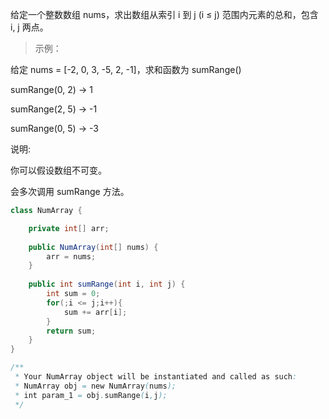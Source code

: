 给定一个整数数组  nums，求出数组从索引 i 到 j  (i ≤ j) 范围内元素的总和，包含 i,  j 两点。

>示例：

给定 nums = [-2, 0, 3, -5, 2, -1]，求和函数为 sumRange()

sumRange(0, 2) -> 1

sumRange(2, 5) -> -1

sumRange(0, 5) -> -3

说明:

你可以假设数组不可变。

会多次调用 sumRange 方法。

```java
class NumArray {

    private int[] arr;
    
    public NumArray(int[] nums) {
        arr = nums;
    }
    
    public int sumRange(int i, int j) {
        int sum = 0;
        for(;i <= j;i++){
            sum += arr[i];
        }
        return sum;
    }
}

/**
 * Your NumArray object will be instantiated and called as such:
 * NumArray obj = new NumArray(nums);
 * int param_1 = obj.sumRange(i,j);
 */
```
